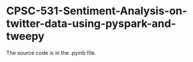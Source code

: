 # CPSC-531-Sentiment-Analysis-on-twitter-data-using-pyspark-and-tweepy

The source code is in the .pyinb file.
